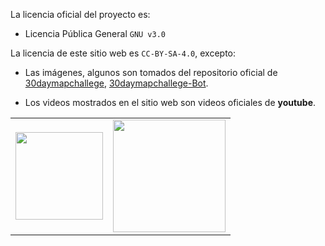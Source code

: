 La licencia oficial del proyecto es: 
- Licencia Pública General `GNU v3.0`
  
La licencia de este sitio web es `CC-BY-SA-4.0`, excepto:
 
- Las imágenes, algunos son tomados del repositorio oficial de [30daymapchallege](), [30daymapchallege-Bot]().

- Los videos mostrados en el sitio web son videos oficiales de **youtube**. 

<table>
 <tr>
    <td><img src= "https://upload.wikimedia.org/wikipedia/commons/9/93/GPLv3_Logo.svg" width="140px"></td>
    <td><img src= "https://mirrors.creativecommons.org/presskit/buttons/88x31/svg/by-sa.svg" width="180px"></td>
 </th>
</table>

